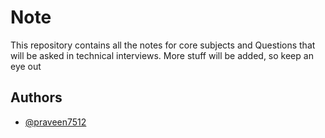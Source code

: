 
# Note

This repository contains all the notes for core subjects and
Questions that will be asked in technical interviews. More stuff will be added, so keep an eye out






## Authors

- [@praveen7512](https://www.github.com/praveen7512)

